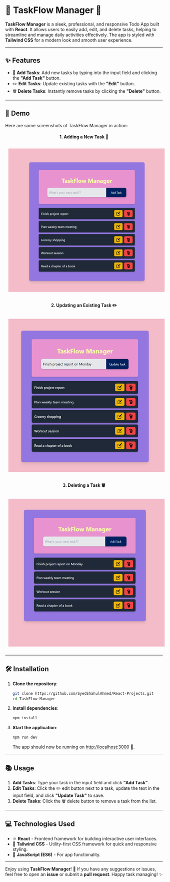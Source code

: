 # 🌟 TaskFlow Manager 🌟

**TaskFlow Manager** is a sleek, professional, and responsive Todo App built with **React**. It allows users to easily add, edit, and delete tasks, helping to streamline and manage daily activities effectively. The app is styled with **Tailwind CSS** for a modern look and smooth user experience.

---

## ✨ Features

- 📝 **Add Tasks**: Add new tasks by typing into the input field and clicking the **"Add Task"** button.
- ✏️ **Edit Tasks**: Update existing tasks with the **"Edit"** button.
- 🗑️ **Delete Tasks**: Instantly remove tasks by clicking the **"Delete"** button.

---

## 🚀 Demo

Here are some screenshots of TaskFlow Manager in action:

<div align="center">
  <h4>1. Adding a New Task 📝</h4>
  <img src="./Preview/one.png" alt="Adding a task in TaskFlow Manager" width="500px" style="margin: 10px;">
  
  <h4>2. Updating an Existing Task ✏️</h4>
  <img src="./Preview/two.png" alt="Updating a task in TaskFlow Manager" width="500px" style="margin: 10px;">
  
  <h4>3. Deleting a Task 🗑️</h4>
  <img src="./Preview/three.png" alt="Deleting a task in TaskFlow Manager" width="500px" style="margin: 10px;">
</div>

---

## 🛠️ Installation

1. **Clone the repository**:
   ```bash
   git clone https://github.com/SyedShahulAhmed/React-Projects.git
   cd TaskFlow-Manager
   ```

2. **Install dependencies**:
   ```bash
   npm install
   ```

3. **Start the application**:
   ```bash
   npm run dev
   ```
   The app should now be running on [http://localhost:3000](http://localhost:3000) 🚀.

---

## 📚 Usage

1. **Add Tasks**: Type your task in the input field and click **"Add Task"**.
2. **Edit Tasks**: Click the ✏️ edit button next to a task, update the text in the input field, and click **"Update Task"** to save.
3. **Delete Tasks**: Click the 🗑️ delete button to remove a task from the list.

---

## 💻 Technologies Used

- ⚛️ **React** - Frontend framework for building interactive user interfaces.
- 🎨 **Tailwind CSS** - Utility-first CSS framework for quick and responsive styling.
- 📜 **JavaScript (ES6)** - For app functionality.

---

Enjoy using **TaskFlow Manager**! 🎉 If you have any suggestions or issues, feel free to open an **issue** or submit a **pull request**. Happy task managing! ✨